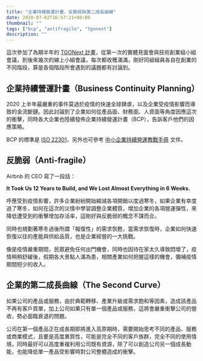 ```yaml
---
title: "企業持續營運計畫、反脆弱與第二成長曲線"
date: 2020-07-02T16:57:21+08:00
thumbnail: ""
tags: ["bcp", "antifragile", "tgonext"]
description: ""
---
```


這次參加了為期半年的 [TGONext 計畫](https://next.tgonetworks.org)，從第一次的實體見面會與技術創業組小組會議，到後來幾次的線上小組會議，每次都收穫滿滿，剛好同組組員各自在創業的不同階段，算是各個階段所會遇到的議題都有討論到。

## 企業持續營運計畫（Business Continuity Planning）

2020 上半年最嚴重的事件莫過於疫情的快速全球肆虐，以及企業受疫情影響而導致的金流斷鏈。因此討論到了企業如何從產品面、財務面、人資面等角度因應這次的衝擊，同時各大企業也陸續發佈企業持續營運計畫（BCP），告訴客戶他們的因應策略。

BCP 的標準是 [ISO 22301](https://www.iso.org/standard/75106.html)，另外也可參考 [中小企業持續營運教戰手冊](http://www.tami.org.tw/sp1/bulletin/government/government_1030514.pdf) 文件。

## 反脆弱（Anti-fragile）

Airbnb 的 CEO 寫了一段話：

**It Took Us 12 Years to Build, and We Lost Almost Everything in 6 Weeks.**

呼應受到疫情影響，許多企業紛紛開始縮減各項開銷以度過寒冬，如果企業有幸度過了寒冬，如何在這次的災情中學習調整企業體質，增加企業的各項營運彈性，來降低遭受到的衝擊增加存活率，這剛好與反脆弱的概念不謀而合。

同時也規劃著寒冬過後所謂「報復性」的需求恢甦，當需求恢復時，企業如何快速恢復以往的產能與供給品質，也是企業經營的一大挑戰。

像是疫情嚴重期間，民眾避免任何出門機會，同時也因待在家太久導致悶壞了，疫情稍稍舒緩後，假期各大景點人滿為患，相關產業如何把握這樣的機會，彌補疫情期間短少的收入。

## 企業的第二成長曲線（The Second Curve）

如果公司的產品或服務，由於典範轉移、產業升級或需求飽和等因素，造成該產品不再有客戶買單，加上公司如果只有單一個產品或服務，這將會嚴重衝擊公司的營收，勢必面臨衰退的問題。

公司在第一個產品正在成長期即將進入高原期時，需要開始思考不同的產品、服務或商業模式，且要是高度異質性，可能是完全不同的客戶族群，完全不同的使用情境，同時最好可以高度重複利用公司既有資源，除了可以創造公司另一個成長動能，也能降低單一產品受影響時對公司整體造成的衝擊。
